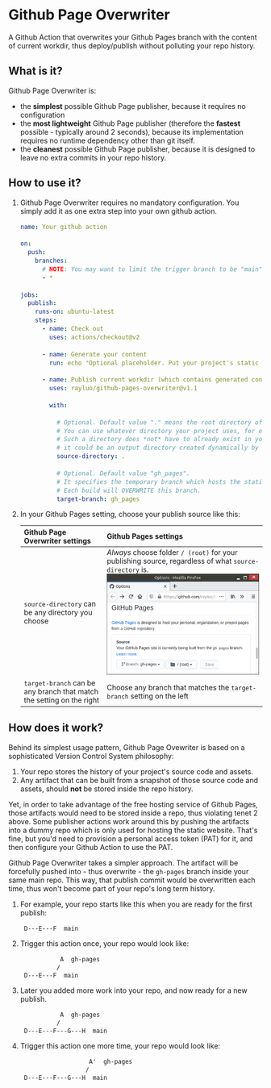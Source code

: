 Github Page Overwriter
======================

A Github Action that overwrites your Github Pages branch with the content of current workdir, thus deploy/publish without polluting your repo history.


What is it?
-----------

Github Page Overwriter is:

* the **simplest** possible Github Page publisher, because it requires no configuration
* the **most lightweight** Github Page publisher
  (therefore the **fastest** possible - typically around 2 seconds),
  because its implementation requires no runtime dependency other than git itself.
* the **cleanest** possible Github Page publisher,
  because it is designed to leave no extra commits in your repo history.


How to use it?
--------------

1.  Github Page Overwriter requires no mandatory configuration.
    You simply add it as one extra step into your own github action.

    ```yaml
    name: Your github action

    on:
      push:
        branches:
          # NOTE: You may want to limit the trigger branch to be "main" or "master" etc.
          - *

    jobs:
      publish:
        runs-on: ubuntu-latest
        steps:
          - name: Check out
            uses: actions/checkout@v2

          - name: Generate your content
            run: echo "Optional placeholder. Put your project's static website generator command here."

          - name: Publish current workdir (which contains generated content) to GitHub Pages
            uses: rayluo/github-pages-overwriter@v1.1

            with:

              # Optional. Default value "." means the root directory of your project will be published.
              # You can use whatever directory your project uses, for example "wwwroot".
              # Such a directory does *not* have to already exist in your repo,
              # it could be an output directory created dynamically by your static website builder.
              source-directory: .

              # Optional. Default value "gh_pages".
              # It specifies the temporary branch which hosts the static website.
              # Each build will OVERWRITE this branch.
              target-branch: gh_pages
    ```


2.  In your Github Pages setting, choose your publish source like this:

    | Github Page Overwriter settings | Github Pages settings |
    | ------------------------------- | --------------------- |
    | `source-directory` can be any directory you choose | *Always* choose folder `/ (root)` for your publishing source, regardless of what `source-directory` is. ![Choose "/ (root)" as folder](github-pages-settings.png) |
    | `target-branch` can be any branch that match the setting on the right | Choose any branch that matches the `target-branch` setting on the left |


How does it work?
-----------------

Behind its simplest usage pattern,
Github Page Ovewriter is based on a sophisticated Version Control System philosophy:

1. Your repo stores the history of your project's source code and assets.
2. Any artifact that can be built from a snapshot of those source code and assets,
   should **not** be stored inside the repo history.

Yet, in order to take advantage of the free hosting service of Github Pages,
those artifacts would need to be stored inside a repo, thus violating tenet 2 above.
Some publisher actions work around this by pushing the artifacts into a dummy repo
which is only used for hosting the static website.
That's fine, but you'd need to provision a personal access token (PAT) for it,
and then configure your Github Action to use the PAT.

Github Page Overwriter takes a simpler approach.
The artifact will be forcefully pushed into - thus overwrite - the `gh-pages` branch
inside your same main repo.
This way, that publish commit would be overwritten each time,
thus won't become part of your repo's long term history.

1. For example, your repo starts like this when you are ready for the first publish:

   ```
    D---E---F  main
   ```

2. Trigger this action once, your repo would look like:

   ```
              A  gh-pages
             /
    D---E---F  main
   ```

3. Later you added more work into your repo, and now ready for a new publish.

   ```
              A  gh-pages
             /
    D---E---F---G---H  main
   ```

4. Trigger this action one more time, your repo would look like:

   ```
                      A'  gh-pages
                     /
    D---E---F---G---H  main
   ```

